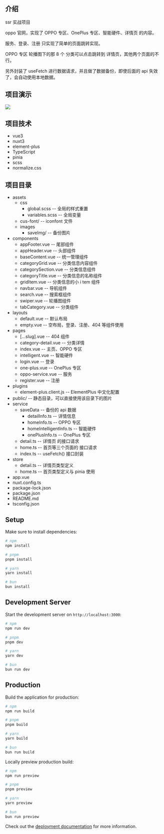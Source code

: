 ## 介绍

ssr 实战项目

oppo 官网，实现了 OPPO 专区、OnePlus 专区、智能硬件、详情页 的内容。

服务、登录、注册 只实现了简单的页面跳转实现。

OPPO 专区 轮播图下的那 8 个 分类可以点击跳转到 详情页，其他两个页面的不行。

另外封装了 useFetch 进行数据请求，并且做了数据备份，即使后面的 api 失效了，会自动使用本地数据。

## 项目演示

<img src="assets/images/演示.gif" />

## 项目技术

- vue3
- nuxt3
- element-plus
- TypeScript
- pinia
- scss
- normalize.css

## 项目目录

- assets
  - css
    - global.scss -- 全局的样式重置
    - variables.scss -- 全局变量
  - cus-font/ -- iconfont 文件
  - images
    - saveImg/ -- 备份图片
- components
  - appFooter.vue -- 尾部组件
  - appHeader.vue -- 头部组件
  - baseContent.vue -- 统一管理组件
  - categoryGrid.vue -- 分类信息内容组件
  - categorySection.vue -- 分类信息组件
  - categoryTitle.vue -- 分类信息的名称组件
  - gridItem.vue -- 分类信息的小 i tem 组件
  - navbar.vue -- 导航组件
  - search.vue -- 搜索框组件
  - swiper.vue -- 轮播图组件
  - tabCategory.vue -- 分类组件
- layouts
  - default.vue -- 默认布局
  - empty.vue -- 空布局，登录、注册、404 等组件使用
- pages
  - [...slug].vue -- 404 组件
  - category-detail.vue -- 分类详情
  - index.vue -- 主页、OPPO 专区
  - intelligent.vue -- 智能硬件
  - login.vue -- 登录
  - one-plus.vue -- OnePlus 专区
  - oppo-service.vue -- 服务
  - register.vue -- 注册
- plugins
  - element-plus.client.js -- ElementPlus 中文化配置
- public/ -- 静态目录，可以直接使用该目录下的图片
- service
  - saveData -- 备份的 api 数据
    - detailInfo.ts -- 详情信息
    - homeInfo.ts -- OPPO 专区
    - homeIntelligentInfo.ts -- 智能硬件
    - onePlusInfo.ts -- OnePlus 专区
  - detail.ts -- 详情页 的接口请求
  - home.ts -- 首页等三个页面的 接口请求
  - index.ts -- useFetch() 接口封装
- store
  - detail.ts -- 详情页类型定义
  - home.ts -- 首页类型定义与 pinia 使用
- app.vue
- nuxt.config.ts
- package-lock.json
- package.json
- README.md
- tsconfig.json

## Setup

Make sure to install dependencies:

```bash
# npm
npm install

# pnpm
pnpm install

# yarn
yarn install

# bun
bun install
```

## Development Server

Start the development server on `http://localhost:3000`:

```bash
# npm
npm run dev

# pnpm
pnpm dev

# yarn
yarn dev

# bun
bun run dev
```

## Production

Build the application for production:

```bash
# npm
npm run build

# pnpm
pnpm build

# yarn
yarn build

# bun
bun run build
```

Locally preview production build:

```bash
# npm
npm run preview

# pnpm
pnpm preview

# yarn
yarn preview

# bun
bun run preview
```

Check out the [deployment documentation](https://nuxt.com/docs/getting-started/deployment) for more information.
